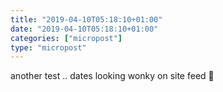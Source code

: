 ```yaml
---
title: "2019-04-10T05:18:10+01:00"
date: "2019-04-10T05:18:10+01:00"
categories: ["micropost"]
type: "micropost"
---
```

another test .. dates looking wonky on site feed 🥴